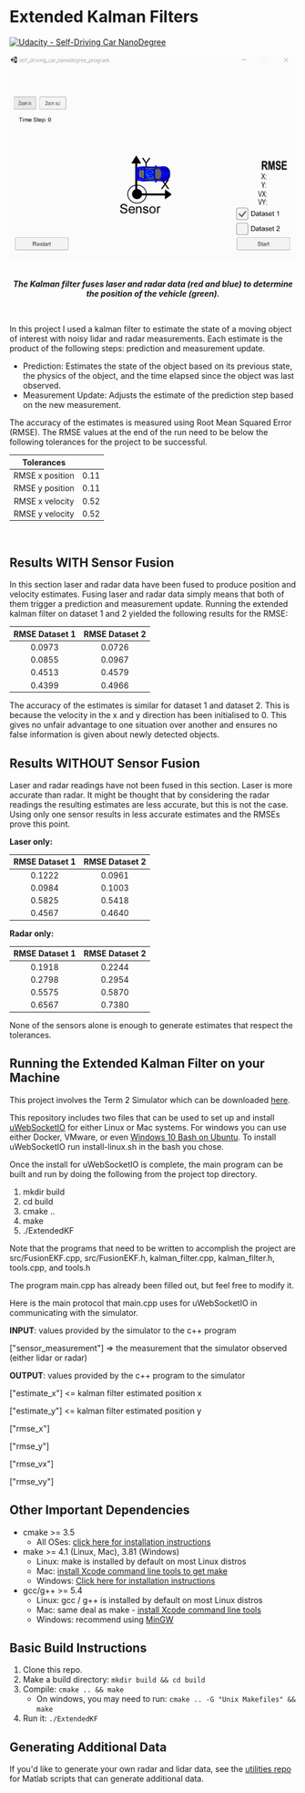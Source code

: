 # Extended Kalman Filters
[![Udacity - Self-Driving Car NanoDegree](https://s3.amazonaws.com/udacity-sdc/github/shield-carnd.svg)](http://www.udacity.com/drive)

<div align="center">
  <img width="640" img src="Assets/KalmanFilters.gif" alt="Extended Kalman filters video">
</div>

<br>

<p align="center">
  <b><i>The Kalman filter fuses laser and radar data (red and blue) to determine the position of the vehicle (green).</i></b>
</p>

<br>

In this project I used a kalman filter to estimate the state of a moving object of interest with noisy lidar and radar measurements.
Each estimate is the product of the following steps: prediction and measurement update.

- Prediction: Estimates the state of the object based on its previous state, the physics of the object, and the time elapsed since the object was last observed.
- Measurement Update: Adjusts the estimate of the prediction step based on the new measurement. 

The accuracy of the estimates is measured using Root Mean Squared Error (RMSE). The RMSE values at the end of the run need to be below the following tolerances for the project to be successful. 

Tolerances     		    |    	                      					| 
|:---------------------:|:---------------------------------------------:| 
| RMSE x position  		| 0.11                     						| 
| RMSE y position  		| 0.11                     						| 
| RMSE x velocity  		| 0.52                     						| 
| RMSE y velocity  		| 0.52                     						| 

<br>

## Results WITH Sensor Fusion

In this section laser and radar data have been fused to produce position and velocity estimates. Fusing laser and radar data simply means that both of them trigger a prediction and measurement update. Running the extended kalman filter on dataset 1 and 2 yielded the following results for the RMSE:

RMSE Dataset 1 		    | RMSE Dataset 2               					| 
|:---------------------:|:---------------------------------------------:| 
| 0.0973          		| 0.0726                   						| 
| 0.0855          		| 0.0967                   						| 
| 0.4513          		| 0.4579                   						| 
| 0.4399          		| 0.4966                   						|

The accuracy of the estimates is similar for dataset 1 and dataset 2. This is because the velocity in the x and y direction has been initialised to 0. This gives no unfair advantage to one situation over another and ensures no false information is given about newly detected objects.

## Results WITHOUT Sensor Fusion

Laser and radar readings have not been fused in this section. Laser is more accurate than radar. It might be thought that by considering the radar readings the resulting estimates are less accurate, but this is not the case. Using only one sensor results in less accurate estimates and the RMSEs prove this point.

**Laser only:**

RMSE Dataset 1 		    | RMSE Dataset 2               					| 
|:---------------------:|:---------------------------------------------:| 
| 0.1222          		| 0.0961                   						| 
| 0.0984          		| 0.1003                   						| 
| 0.5825          		| 0.5418                   						| 
| 0.4567          		| 0.4640                   						|

**Radar only:**

RMSE Dataset 1 		    | RMSE Dataset 2               					| 
|:---------------------:|:---------------------------------------------:| 
| 0.1918          		| 0.2244                   						| 
| 0.2798          		| 0.2954                   						| 
| 0.5575          		| 0.5870                   						| 
| 0.6567          		| 0.7380                   						|

None of the sensors alone is enough to generate estimates that respect the tolerances.

## Running the Extended Kalman Filter on your Machine

This project involves the Term 2 Simulator which can be downloaded [here](https://github.com/udacity/self-driving-car-sim/releases).

This repository includes two files that can be used to set up and install [uWebSocketIO](https://github.com/uWebSockets/uWebSockets) for either Linux or Mac systems. For windows you can use either Docker, VMware, or even [Windows 10 Bash on Ubuntu](https://www.howtogeek.com/249966/how-to-install-and-use-the-linux-bash-shell-on-windows-10/). To install uWebSocketIO run install-linux.sh in the bash you chose.

Once the install for uWebSocketIO is complete, the main program can be built and run by doing the following from the project top directory.

1. mkdir build
2. cd build
3. cmake ..
4. make
5. ./ExtendedKF

Note that the programs that need to be written to accomplish the project are src/FusionEKF.cpp, src/FusionEKF.h, kalman_filter.cpp, kalman_filter.h, tools.cpp, and tools.h

The program main.cpp has already been filled out, but feel free to modify it.

Here is the main protocol that main.cpp uses for uWebSocketIO in communicating with the simulator.


**INPUT**: values provided by the simulator to the c++ program

["sensor_measurement"] => the measurement that the simulator observed (either lidar or radar)


**OUTPUT**: values provided by the c++ program to the simulator

["estimate_x"] <= kalman filter estimated position x

["estimate_y"] <= kalman filter estimated position y

["rmse_x"]

["rmse_y"]

["rmse_vx"]

["rmse_vy"]

## Other Important Dependencies

* cmake >= 3.5
  * All OSes: [click here for installation instructions](https://cmake.org/install/)
* make >= 4.1 (Linux, Mac), 3.81 (Windows)
  * Linux: make is installed by default on most Linux distros
  * Mac: [install Xcode command line tools to get make](https://developer.apple.com/xcode/features/)
  * Windows: [Click here for installation instructions](http://gnuwin32.sourceforge.net/packages/make.htm)
* gcc/g++ >= 5.4
  * Linux: gcc / g++ is installed by default on most Linux distros
  * Mac: same deal as make - [install Xcode command line tools](https://developer.apple.com/xcode/features/)
  * Windows: recommend using [MinGW](http://www.mingw.org/)

## Basic Build Instructions

1. Clone this repo.
2. Make a build directory: `mkdir build && cd build`
3. Compile: `cmake .. && make` 
   * On windows, you may need to run: `cmake .. -G "Unix Makefiles" && make`
4. Run it: `./ExtendedKF `

## Generating Additional Data

If you'd like to generate your own radar and lidar data, see the
[utilities repo](https://github.com/udacity/CarND-Mercedes-SF-Utilities) for
Matlab scripts that can generate additional data.